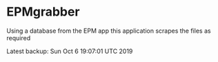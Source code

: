 # EPMgrabber
Using a database from the EPM app this application scrapes the files as required


Latest backup: Sun Oct 6 19:07:01 UTC 2019
